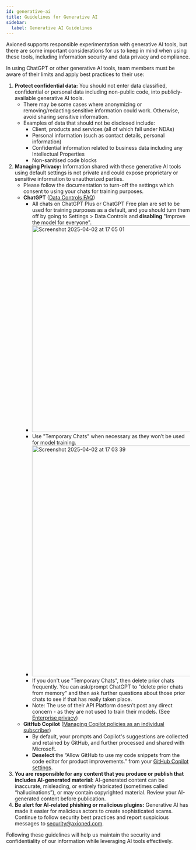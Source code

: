```yaml
---
id: generative-ai
title: Guidelines for Generative AI
sidebar:
  label: Generative AI Guidelines
---
```


Axioned supports responsible experimentation with generative AI tools, but there are some important considerations for us to keep in mind when using these tools, including information security and data privacy and compliance.

In using ChatGPT or other generative AI tools, team members must be aware of their limits and apply best practices to their use:

1. **Protect confidential data:** You should not enter data classified, confidential or personal data including non-public code, into publicly-available generative AI tools.
   - There may be some cases where anonymizing or removing/redacting sensitive information could work. Otherwise, avoid sharing sensitive information.
   - Examples of data that should not be disclosed include:
     - Client, products and services (all of which fall under NDAs)
     - Personal information (such as contact details, personal information)
     - Confidential information related to business data including any Intellectual Properties
     - Non-sanitised code blocks
2. **Managing Privacy:** Information shared with these generative AI tools using default settings is not private and could expose proprietary or sensitive information to unauthorized parties.
   - Please follow the documentation to turn-off the settings which consent to using your chats for training purposes.
   - **ChatGPT** ([Data Controls FAQ](https://help.openai.com/en/articles/7730893-data-controls-faq))
       - All chats on ChatGPT Plus or ChatGPT Free plan are set to be used for training purposes as a default, and you should turn them off by going to Settings > Data Controls and **disabling** "Improve the model for everyone".
       - <img width="565" alt="Screenshot 2025-04-02 at 17 05 01" src="https://github.com/user-attachments/assets/266bf2af-5f8d-43d4-aa2e-ba03fbff2ca3" />
       - Use "Temporary Chats" when necessary as they won’t be used for model training.
       - <img width="631" alt="Screenshot 2025-04-02 at 17 03 39" src="https://github.com/user-attachments/assets/7cf3d6ee-e072-4c4f-800c-9450047e66b5" />
       - If you don't use "Temporary Chats", then delete prior chats frequently. You can ask/prompt ChatGPT to "delete prior chats from memory" and then ask further questions about those prior chats to see if that has really taken place.
       - Note: The use of their API Platform doesn’t post any direct concern - as they are not used to train their models. (See [Enterprise privacy](https://openai.com/enterprise-privacy/))
   - **GitHub Copilot** ([Managing Copilot policies as an individual subscriber](https://docs.github.com/en/copilot/managing-copilot/managing-copilot-as-an-individual-subscriber/managing-copilot-policies-as-an-individual-subscriber#enabling-or-disabling-prompt-and-suggestion-collection))
     - By default, your prompts and Copilot's suggestions are collected and retained by GitHub, and further processed and shared with Microsoft.
     - **Deselect** the “Allow GitHub to use my code snippets from the code editor for product improvements.” from your [GitHub Copilot settings](https://github.com/settings/copilot).
3. **You are responsible for any content that you produce or publish that includes AI-generated material:** AI-generated content can be inaccurate, misleading, or entirely fabricated (sometimes called “hallucinations”), or may contain copyrighted material. Review your AI-generated content before publication.
4. **Be alert for AI-related phishing or malicious plugins:** Generative AI has made it easier for malicious actors to create sophisticated scams. Continue to follow security best practices and report suspicious messages to <security@axioned.com>.

Following these guidelines will help us maintain the security and confidentiality of our information while leveraging AI tools effectively.
